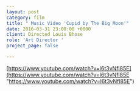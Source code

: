 ```yaml
---
layout: post
category: film
title: " Music Video 'Cupid by The Big Moon'"
date: 2016-03-31 23:00:00 +0000
client: Directed Louis Bhose
role: 'Art Director '
project_page: false

---
```

[https://www.youtube.com/watch?v=l6t3vNfl85E](https://www.youtube.com/watch?v=l6t3vNfl85E "https://www.youtube.com/watch?v=l6t3vNfl85E")